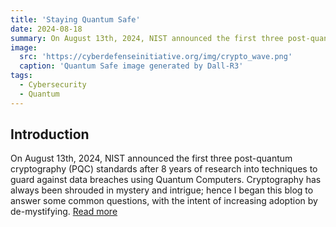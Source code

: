 ```yaml
---
title: 'Staying Quantum Safe'
date: 2024-08-18
summary: On August 13th, 2024, NIST announced the first three post-quantum cryptography (PQC) standards after 8 years of research into techniques to guard against data breaches using Quantum Computers. Cryptography has always been shrouded in mystery and intrigue; hence I began this blog to answer some common questions, with the intent of increasing adoption by de-mystifying.  
image:
  src: 'https://cyberdefenseinitiative.org/img/crypto_wave.png'
  caption: 'Quantum Safe image generated by Dall-R3'
tags:
  - Cybersecurity
  - Quantum
---
```


## Introduction
On August 13th, 2024, NIST announced the first three post-quantum cryptography (PQC) standards after 8 years of research into techniques to guard against data breaches using Quantum Computers. Cryptography has always been shrouded in mystery and intrigue; hence I began this blog to answer some common questions, with the intent of increasing adoption by de-mystifying.   [Read more](https://www.linkedin.com/pulse/staying-quantum-safe-ananya-tadepalli-kdbee/?trackingId=perHF%2FFa28M3eYJ3kIMArA%3D%3D)



